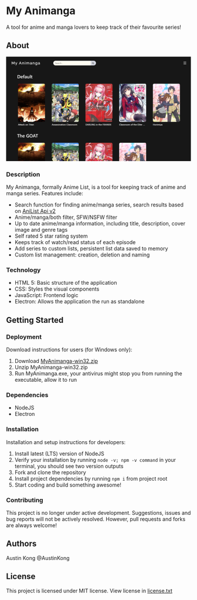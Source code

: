 # My Animanga
A tool for anime and manga lovers to keep track of their favourite series!
## About
![Main page](./Images/MainPage.png)
### Description
My Animanga, formally Anime List, is a tool for keeping track of anime and manga series. Features include:
* Search function for finding anime/manga series, search results based on [AniList Api v2](https://github.com/AniList/ApiV2-GraphQL-Docs)
* Anime/manga/both filter, SFW/NSFW filter
* Up to date anime/manga information, including title, description, cover image and genre tags
* Self rated 5 star rating system
* Keeps track of watch/read status of each episode
* Add series to custom lists, persistent list data saved to memory
* Custom list management: creation, deletion and naming
### Technology
* HTML 5: Basic structure of the application
* CSS: Styles the visual components
* JavaScript: Frontend logic
* Electron: Allows the application the run as standalone
## Getting Started
### Deployment
Download instructions for users (for Windows only):
1. Download [MyAnimanga-win32.zip](https://github.com/AustinKong/Anime-list/releases/tag/v1.0)
2. Unzip MyAnimanga-win32.zip
3. Run MyAnimanga.exe, your antivirus might stop you from running the executable, allow it to run
### Dependencies
* NodeJS
* Electron
### Installation
Installation and setup instructions for developers:
1. Install latest (LTS) version of NodeJS
2. Verify your installation by running `node -v; npm -v command` in your terminal, you should see two version outputs
3. Fork and clone the repository
4. Install project dependencies by running `npm i` from project root
5. Start coding and build something awesome!
### Contributing
This project is no longer under active development. Suggestions, issues and bug reports will not be actively resolved. However, pull requests and forks are always welcome!
## Authors
Austin Kong @AustinKong
## License
This project is licensed under MIT license. View license in [license.txt](license.txt)

